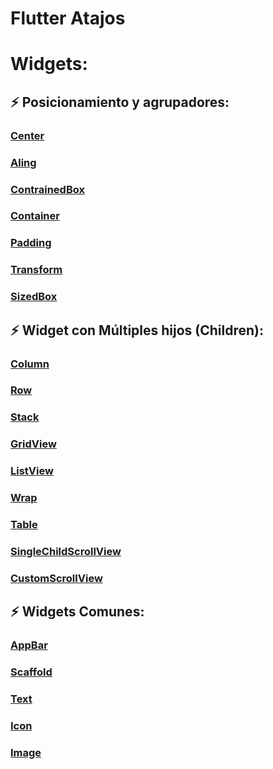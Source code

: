 # Flutter Atajos

# Widgets:
## :zap: Posicionamiento y agrupadores: 
### [Center](https://api.flutter.dev/flutter/widgets/Center-class.html)
### [Aling](https://api.flutter.dev/flutter/widgets/Align-class.html)
### [ContrainedBox](https://api.flutter.dev/flutter/widgets/ConstrainedBox-class.html)
### [Container](https://api.flutter.dev/flutter/widgets/Container-class.html)
### [Padding](https://api.flutter.dev/flutter/widgets/Padding-class.html)
### [Transform](https://api.flutter.dev/flutter/widgets/Transform-class.html)
### [SizedBox](https://api.flutter.dev/flutter/widgets/SizedBox-class.html)

## :zap: Widget con Múltiples hijos (Children):
### [Column](https://api.flutter.dev/flutter/widgets/Column-class.html)
### [Row](https://api.flutter.dev/flutter/widgets/Row-class.html)
### [Stack](https://api.flutter.dev/flutter/widgets/Stack-class.html)
### [GridView](https://api.flutter.dev/flutter/widgets/GridView-class.html)
### [ListView](https://api.flutter.dev/flutter/widgets/ListView-class.html)
### [Wrap](https://api.flutter.dev/flutter/widgets/Wrap-class.html)
### [Table](https://api.flutter.dev/flutter/widgets/Table-class.html)
### [SingleChildScrollView](https://api.flutter.dev/flutter/widgets/SingleChildScrollView-class.html)
### [CustomScrollView](https://api.flutter.dev/flutter/widgets/CustomScrollView-class.html)
 
## :zap: Widgets Comunes:
### [AppBar](https://api.flutter.dev/flutter/material/AppBar-class.html)
### [Scaffold](https://api.flutter.dev/flutter/material/Scaffold-class.html)
### [Text](https://api.flutter.dev/flutter/widgets/Text-class.html)
### [Icon](https://api.flutter.dev/flutter/widgets/Icon-class.html)
### [Image](https://api.flutter.dev/flutter/widgets/Image-class.html)

 
 


